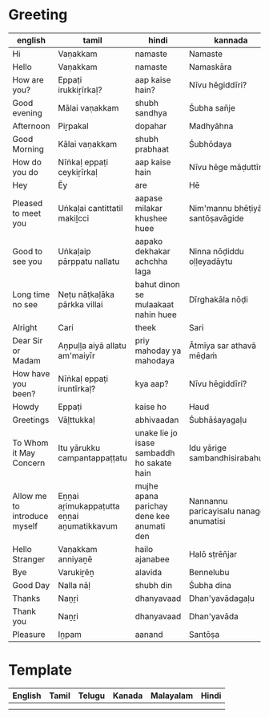 # Greeting

| english                      | tamil                                     | hindi                                      | kannada                                | telugu                                     | malayalam                             |
|------------------------------|-------------------------------------------|--------------------------------------------|----------------------------------------|--------------------------------------------|---------------------------------------|
| Hi                           | Vaṇakkam                                  | namaste                                    | Namaste                                | Hāy                                        | dhikam                                |
| Hello                        | Vaṇakkam                                  | namaste                                    | Namaskāra                              | Halō                                       | halayaa                               |
| How are you?                 | Eppaṭi irukkiṟīrkaḷ?                      | aap kaise hain?                            | Nīvu hēgiddīri?                        | Mīru elā unnāru?                           | sukhamaaneaa?                         |
| Good evening                 | Mālai vaṇakkam                            | shubh sandhya                              | Śubha san̄je                            | Śubha sāyantraṁ                            | gud eevaning                          |
| Afternoon                    | Piṟpakal                                  | dopahar                                    | Madhyāhna                              | Madhyāhnaṁ                                 | uchakazhinju                          |
| Good Morning                 | Kālai vaṇakkam                            | shubh prabhaat                             | Śubhōdaya                              | Śubhōdayaṁ                                 | suprabhaatham                         |
| How do you do                | Nīṅkaḷ eppaṭi ceykiṟīrkaḷ                 | aap kaise hain                             | Nīvu hēge māḍuttīri                    | Elā unnāru                                 | nee enganeyirikkunnu                  |
| Hey                          | Ēy                                        | are                                        | Hē                                     | Hē                                         | hey                                   |
| Pleased to meet you          | Uṅkaḷai cantittatil makiḻcci              | aapase milakar khushee huee                | Nim'mannu bhēṭiyāgi santōṣavāgide      | Mim'malni kalavaḍaṁ ānandaṅgā undi         | ningale kaananaayathil santheaasham   |
| Good to see you              | Uṅkaḷaip pārppatu nallatu                 | aapako dekhakar achchha laga               | Ninna nōḍiddu oḷḷeyadāytu              | Ninni cūsinanduku cāla santōṣaṅgā undi     | ningale kandathil sandosham           |
| Long time no see             | Neṭu nāṭkaḷāka pārkka villai              | bahut dinon se mulaakaat nahin huee        | Dīrghakāla nōḍi                        | Cālā kālaṁ cūḍalēdu                        | deerghanaalaayi kandittu              |
| Alright                      | Cari                                      | theek                                      | Sari                                   | Ālraiṭ                                     | kuzhappam                             |
| Dear Sir or Madam            | Aṉpuḷḷa aiyā allatu am'maiyīr             | priy mahoday ya mahodaya                   | Ātmīya sar athavā mēḍaṁ                | Priyamaina sar lēdā mēḍam                  | priya shreemaan allengil shreemathi   |
| How have you been?           | Nīṅkaḷ eppaṭi iruntīrkaḷ?                 | kya aap?                                   | Nīvu hēgiddīri?                        | Elā unnāvu?                                | ningalkku enganeyundu?                |
| Howdy                        | Eppaṭi                                    | kaise ho                                   | Haud                                   | Hauḍī                                      | houdi                                 |
| Greetings                    | Vāḻttukkaḷ                                | abhivaadan                                 | Śubhāśayagaḷu                          | Śubhākāṅkṣalu                              | aashamsakal                           |
| To Whom it May Concern       | Itu yārukku campantappaṭṭatu              | unake lie jo isase sambaddh ho sakate hain | Idu yārige sambandhisirabahudu         | Evariki idi āndōḷana kaligistundi          | aare udheshichaaneaa avarkku          |
| Allow me to introduce myself | Eṉṉai aṟimukappaṭutta eṉṉai aṉumatikkavum | mujhe apana parichay dene kee anumati den  | Nannannu paricayisalu nanage anumatisi | Nāgurin̄ci ceppukōvaḍāniki avakāsaṁ ivvaṇḍi | enne parichayappeduthaan anuvadikkuka |
| Hello Stranger               | Vaṇakkam anniyaṉē                         | hailo ajanabee                             | Halō sṭrēn̄jar                          | Halō sṭrēn̄jar                              | halo aparichithan                     |
| Bye                          | Varukiṟēṉ                                 | alavida                                    | Bennelubu                              | Bai                                        | bai                                   |
| Good Day                     | Nalla nāḷ                                 | shubh din                                  | Śubha dina                             | Man̄ci rōju                                 | shubhadinam                           |
| Thanks                       | Naṉṟi                                     | dhanyavaad                                 | Dhan'yavādagaḷu                        | Dhan'yavādālu                              | nandi                                 |
| Thank you                    | Naṉṟi                                     | dhanyavaad                                 | Dhan'yavāda                            | Dhan'yavādālu                              | nandi                                 |
| Pleasure                     | Iṉpam                                     | aanand                                     | Santōṣa                                | Ānandaṁ                                    | sandosham                             |

# Template

| English | Tamil | Telugu | Kanada | Malayalam | Hindi |
|---------|-------|--------|--------|-----------|-------|
|         |       |        |        |           |       |
|         |       |        |        |           |       |

